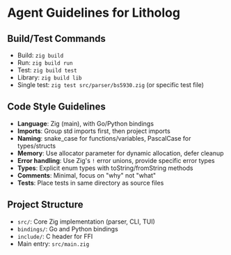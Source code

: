 # Agent Guidelines for Litholog

## Build/Test Commands
- Build: `zig build`
- Run: `zig build run`
- Test: `zig build test`
- Library: `zig build lib`
- Single test: `zig test src/parser/bs5930.zig` (or specific test file)

## Code Style Guidelines
- **Language**: Zig (main), with Go/Python bindings
- **Imports**: Group std imports first, then project imports
- **Naming**: snake_case for functions/variables, PascalCase for types/structs
- **Memory**: Use allocator parameter for dynamic allocation, defer cleanup
- **Error handling**: Use Zig's `!` error unions, provide specific error types
- **Types**: Explicit enum types with toString/fromString methods
- **Comments**: Minimal, focus on "why" not "what"
- **Tests**: Place tests in same directory as source files

## Project Structure
- `src/`: Core Zig implementation (parser, CLI, TUI)
- `bindings/`: Go and Python bindings
- `include/`: C header for FFI
- Main entry: `src/main.zig`
